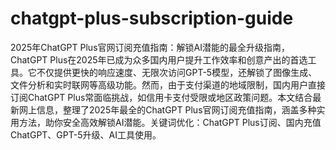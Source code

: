 # chatgpt-plus-subscription-guide
2025年ChatGPT Plus官网订阅充值指南：解锁AI潜能的最全升级指南，ChatGPT Plus在2025年已成为众多国内用户提升工作效率和创意产出的首选工具。它不仅提供更快的响应速度、无限次访问GPT-5模型，还解锁了图像生成、文件分析和实时联网等高级功能。然而，由于支付渠道的地域限制，国内用户直接订阅ChatGPT Plus常面临挑战，如信用卡支付受限或地区政策问题。本文结合最新网上信息，整理了2025年最全的ChatGPT Plus官网订阅充值指南，涵盖多种实用方法，助你安全高效解锁AI潜能。关键词优化：ChatGPT Plus订阅、国内充值ChatGPT、GPT-5升级、AI工具使用。
